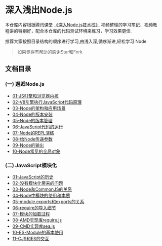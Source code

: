 # 深入浅出Node.js

本仓库内容根据腾讯课堂 [《深入Node.js技术栈》](https://ke.qq.com/course/3025600) 视频整理的学习笔记，视频教程讲的特别好，配合本仓库的代码测试环境来练习，学习效果更佳.

推荐大家按照目录结构的顺序进行学习,由浅入深,循序渐进,轻松学习 Node

> 如果觉得有帮助的感谢Star和Fork

## 文档目录

### (一) 邂逅Node.js
  - [01-JS引擎和浏览器内核](01_邂逅Node.js/md/01-JS引擎和浏览器内核.md)
  - [02-V8引擎执行JavaScript代码原理](01_邂逅Node.js/md/02-V8引擎执行JavaScript代码原理.md)
  - [03-Node的架构和应用场景](01_邂逅Node.js/md/03-Node的架构和应用场景.md)
  - [04-Node的版本安装](01_邂逅Node.js/md/04-Node的版本安装.md)
  - [05-Node的版本管理](01_邂逅Node.js/md/05-Node的版本管理.md)
  - [06-JavaScript代码的运行](01_邂逅Node.js/md/06-JavaScript代码的运行.md)
  - [07-Node的REPL演练](01_邂逅Node.js/md/07-Node的REPL演练.md)
  - [08-给Node传递参数](01_邂逅Node.js/md/08-给Node传递参数.md)
  - [09-Node的输出](01_邂逅Node.js/md/09-Node的输出.md)
  - [10-Node常见的全局对象](01_邂逅Node.js/md/10-Node常见的全局对象.md)

### (二) JavaScript模块化

  - [01-JavaScript的历史](02_JavaScript模块化/md/01-JavaScript的历史.md)
  - [02-没有模块化带来的问题](02_JavaScript模块化/md/02-没有模块化带来的问题.md)
  - [03-Node和CommonJS的关系](02_JavaScript模块化/md/03-Node和CommonJS的关系.md)
  - [04-Node中模块的使用和本质](02_JavaScript模块化/md/04-Node中模块的使用和本质.md)
  - [05-module.exports和exports的关系](02_JavaScript模块化/md/05-module.exports和exports的关系.md)
  - [06-require的导入细节](02_JavaScript模块化/md/06-require的导入细节.md)
  - [07-模块的加载过程](02_JavaScript模块化/md/07-模块的加载过程.md)
  - [08-AMD实现库require.js](02_JavaScript模块化/md/08-AMD实现库require.js.md)
  - [09-CMD实现库sea.js](02_JavaScript模块化/md/09-CMD实现库sea.js.md)
  - [10-ES-Module的基本使用](02_JavaScript模块化/md/10-ES-Module的基本使用.md)
  - [11-CJS和ES的交互](02_JavaScript模块化/md/11-CJS和ES的交互.md)